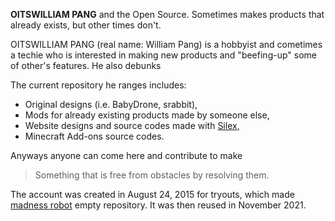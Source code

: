 **OITSWILLIAM PANG** and the Open Source. Sometimes makes products that already exists, but other times don't.

OITSWILLIAM PANG (real name: William Pang) is a hobbyist and cometimes a techie who is interested in making new products and "beefing-up" some of other's features. He also debunks

The current repository he ranges includes:
* Original designs (i.e. BabyDrone, srabbit),
* Mods for already existing products made by someone else,
* Website designs and source codes made with [Silex](https://github.com/silexlabs/Silex),
* Minecraft Add-ons source codes.

Anyways anyone can come here and contribute to make 
>Something that is free from obstacles by resolving them.

The account was created in August 24, 2015 for tryouts, which made [madness robot](https://github.com/Bunny350/madness-robot) empty repository. It was then reused in November 2021.

